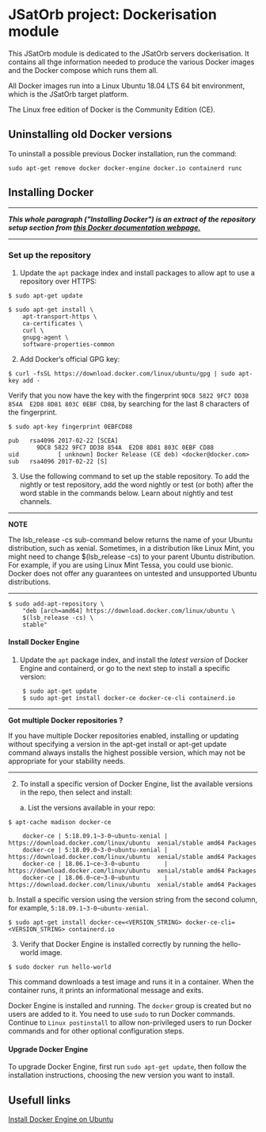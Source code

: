 # JSatOrb project: Dockerisation module

This JSatOrb module is dedicated to the JSatOrb servers dockerisation.
It contains all thge information needed to produce the various Docker images and the Docker compose which runs them all.

All Docker images run into a Linux Ubuntu 18.04 LTS 64 bit environment, which is the JSatOrb target platform.

The Linux free edition of Docker is the Community Edition (CE).


## Uninstalling old Docker versions

To uninstall a possible previous Docker installation, run the command:
```
sudo apt-get remove docker docker-engine docker.io containerd runc
```


## Installing Docker

---

___This whole paragraph ("Installing Docker") is an extract of the repository setup section from [this Docker documentation webpage.](https://docs.docker.com/engine/install/ubuntu/#install-using-the-repository#install-using-the-repository)___

---

### Set up the repository

1. Update the `apt` package index and install packages to allow apt to use a repository over HTTPS:

```
$ sudo apt-get update

$ sudo apt-get install \
    apt-transport-https \
    ca-certificates \
    curl \
    gnupg-agent \
    software-properties-common
```

2. Add Docker’s official GPG key:

```
$ curl -fsSL https://download.docker.com/linux/ubuntu/gpg | sudo apt-key add -
```

Verify that you now have the key with the fingerprint `9DC8 5822 9FC7 DD38 854A  E2D8 8D81 803C 0EBF CD88`, by searching for the last 8 characters of the fingerprint.

```
$ sudo apt-key fingerprint 0EBFCD88

pub   rsa4096 2017-02-22 [SCEA]
        9DC8 5822 9FC7 DD38 854A  E2D8 8D81 803C 0EBF CD88
uid           [ unknown] Docker Release (CE deb) <docker@docker.com>
sub   rsa4096 2017-02-22 [S]
```

3. Use the following command to set up the stable repository. To add the nightly or test repository, add the word nightly or test (or both) after the word stable in the commands below. Learn about nightly and test channels.

---

**NOTE**

The lsb_release -cs sub-command below returns the name of your Ubuntu distribution, such as xenial. Sometimes, in a distribution like Linux Mint, you might need to change $(lsb_release -cs) to your parent Ubuntu distribution. For example, if you are using Linux Mint Tessa, you could use bionic. Docker does not offer any guarantees on untested and unsupported Ubuntu distributions.

---

```
$ sudo add-apt-repository \
    "deb [arch=amd64] https://download.docker.com/linux/ubuntu \
    $(lsb_release -cs) \
    stable"
```    

#### Install Docker Engine

1. Update the `apt` package index, and install the _latest version_ of Docker Engine and containerd, or go to the next step to install a specific version:

```
    $ sudo apt-get update
    $ sudo apt-get install docker-ce docker-ce-cli containerd.io
```

---

**Got multiple Docker repositories ?**

If you have multiple Docker repositories enabled, installing or updating without specifying a version in the apt-get install or apt-get update command always installs the highest possible version, which may not be appropriate for your stability needs.

---

2. To install a specific version of Docker Engine, list the available versions in the repo, then select and install:

    a. List the versions available in your repo:

```
$ apt-cache madison docker-ce

    docker-ce | 5:18.09.1~3-0~ubuntu-xenial | https://download.docker.com/linux/ubuntu  xenial/stable amd64 Packages
    docker-ce | 5:18.09.0~3-0~ubuntu-xenial | https://download.docker.com/linux/ubuntu  xenial/stable amd64 Packages
    docker-ce | 18.06.1~ce~3-0~ubuntu       | https://download.docker.com/linux/ubuntu  xenial/stable amd64 Packages
    docker-ce | 18.06.0~ce~3-0~ubuntu       | https://download.docker.com/linux/ubuntu  xenial/stable amd64 Packages

```

   b. Install a specific version using the version string from the second column, for example, `5:18.09.1~3-0~ubuntu-xenial`.

```
$ sudo apt-get install docker-ce=<VERSION_STRING> docker-ce-cli=<VERSION_STRING> containerd.io
```

3. Verify that Docker Engine is installed correctly by running the hello-world image.

```
$ sudo docker run hello-world
```

This command downloads a test image and runs it in a container. When the container runs, it prints an informational message and exits.

Docker Engine is installed and running. The `docker` group is created but no users are added to it. You need to use `sudo` to run Docker commands. Continue to `Linux postinstall` to allow non-privileged users to run Docker commands and for other optional configuration steps.

#### Upgrade Docker Engine

To upgrade Docker Engine, first run `sudo apt-get update`, then follow the installation instructions, choosing the new version you want to install.


## Usefull links

[Install Docker Engine on Ubuntu](https://docs.docker.com/engine/install/ubuntu/)
